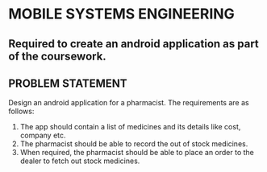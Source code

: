 MOBILE SYSTEMS ENGINEERING
==========================

Required to create an android application as part of the coursework.
-----------------
PROBLEM STATEMENT
-----------------
Design an android application for a pharmacist. The requirements are as follows:
1. The app should contain a list of medicines and its details like cost, company etc.
2. The pharmacist should be able to record the out of stock medicines.
3. When required, the pharmacist should be able to place an order to the dealer to fetch out stock medicines.
